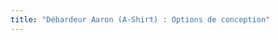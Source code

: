 ```yaml
---
title: "Débardeur Aaron (A-Shirt) : Options de conception"
---
```


<PatternOptions pattern='aaron' />
